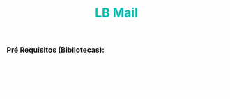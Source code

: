 <h1 align="center">
    <a style="color: #00bfb3"> LB Mail</a>
</h1>

<p align="left" style="color: white">🚀 
    Biblioteca responsável pelo envio de emails via integração com MAIL Gun
</p>


<h3 align="left">
    <a> Pré Requisitos (Bibliotecas): </a>
</h3>

<p style="margin: 0 0 0 5%">
    <a style="color: white" href="https://pypi.org/project/pydantic/">
        Requests (Versão -> 2.27.1) - 
    </a>
    <a style="color: white">
        Biblioteca responsável comunicação rest com a API do Mail Gun
    </a>
</p>

<p style="margin: 5%; font-size: 15px; color: white; text-align: center">
    Desenvolvido Por Lucas Barros
</p>

